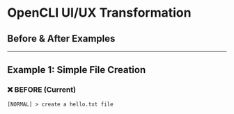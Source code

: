 # OpenCLI UI/UX Transformation
## Before & After Examples

---

## Example 1: Simple File Creation

### ❌ BEFORE (Current)
```
[NORMAL] > create a hello.txt file